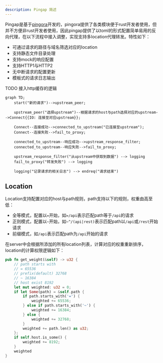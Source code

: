 ```yaml
---
description: Pingap 简述
---
```


Pingap是基于[pingora](https://github.com/cloudflare/pingora)开发的，pingora提供了各类模块便于rust开发者使用，但并不方便非rust开发者使用，因此pingap提供了以toml的形式配置简单易用的反向代理，在以下流程中接入调整，实现支持多location代理转发。特性如下：

- 可通过请求的路径与域名筛选对应的location
- 支持静态文件目录处理
- 支持mock的响应配置
- 支持HTTP1与HTTP2
- 无中断请求的配置更新
- 模板式的请求日志输出

TODO 接入http缓存的逻辑

```mermaid
graph TD;
    start("新的请求")-->upstream_peer;

    upstream_peer("选择upstream")--根据请求的host与path选择对应的upstream-->Connect{{IO: 连接至对应upstream}};

    Connect--连接成功-->connected_to_upstream("已连接至upstream");
    Connect--连接失败-->fail_to_proxy;

    connected_to_upstream--响应成功-->upstream_response_filter;
    connected_to_upstream--响应失败-->fail_to_proxy;

    upstream_response_filter("从upstream中获取到数据") --> logging
    fail_to_proxy("转发失败") --> logging

    logging("记录请求的相关日志") --> endreq("请求结束")
```

## Location

Location支持配置对应的host与path规则，path支持以下的规则，权重由高至低：

- 全等模式，配置以`=`开始，如`=/api`表示匹配path等于`/api`的请求
- 正则模式，配置以`~`开始，如`~^/(api|rest)`表示匹配path以`/api`或`/rest`开始请求
- 前缀模式，如`/api`表示匹配path为`/api`开始的请求

在server中会根据所添加的所有location列表，计算对应的权重重新排序，location的计算权限逻辑如下：

```rust
pub fn get_weight(&self) -> u32 {
    // path starts with
    // = 65536
    // prefix(default) 32768
    // ~ 16384
    // host exist 8192
    let mut weighted: u32 = 0;
    if let Some(path) = &self.path {
        if path.starts_with('=') {
            weighted += 65536;
        } else if path.starts_with('~') {
            weighted += 16384;
        } else {
            weighted += 32768;
        }
        weighted += path.len() as u32;
    };
    if self.host.is_some() {
        weighted += 8192;
    }
    weighted
}
```
